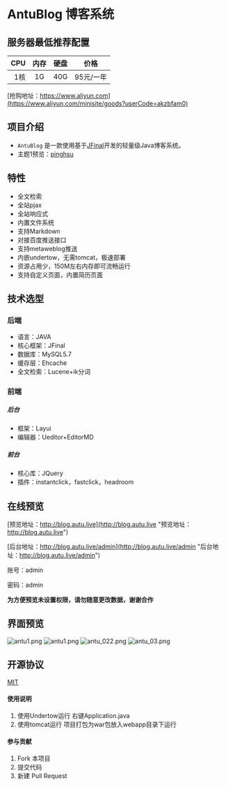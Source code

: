 # AntuBlog 博客系统
## 服务器最低推荐配置
| CPU    |  内存  |  硬盘  |  价格  |
| -----:   | :----: | :----: | :----: |
| 1核      |   1G    |   40G    |   95元/一年    |

[抢购地址：https://www.aliyun.com](https://www.aliyun.com/minisite/goods?userCode=akzbfam0)
## 项目介绍

+ `AntuBlog` 是一款使用基于[JFinal](https://gitee.com/jfinal/jfinal)开发的轻量级Java博客系统。
+ 主题1预览：[pinghsu](http://blog.autu.live)

## 特性

+ 全文检索
+ 全站pjax
+ 全站响应式
+ 内置文件系统
+ 支持Markdown
+ 对接百度推送接口
+ 支持metaweblog推送
+ 内嵌undertow，无需tomcat，极速部署
+ 资源占用少，150M左右内存即可流畅运行
+ 支持自定义页面，内置简历页面

## 技术选型

### 后端
+ 语言：JAVA
+ 核心框架：JFinal
+ 数据库：MySQL5.7
+ 缓存层：Ehcache
+ 全文检索：Lucene+ik分词

### 前端

#####      后台
+ 框架：Layui
+ 编辑器：Ueditor+EditorMD

#####      前台
 + 核心库：JQuery
 + 插件：instantclick，fastclick，headroom

## 在线预览

[预览地址：http://blog.autu.live](http://blog.autu.live "预览地址：http://blog.autu.live") 

[后台地址：http://blog.autu.live/admin](http://blog.autu.live/admin "后台地址：http://blog.autu.live/admin") 

账号：admin

密码：admin 

**为方便预览未设置权限，请勿随意更改数据，谢谢合作**

## 界面预览
![antu1.png](http://qiniu.wenhaofan.com/resume.png)
![antu1.png](http://qiniu.wenhaofan.com/admibimg.png)
![antu_022.png](http://qiniu.wenhaofan.com/v2adminimg2.png)
![antu_03.png](http://qiniu.wenhaofan.com/v2adminimg3.png)


## 开源协议

[MIT](LICENSE)
#### 使用说明

1. 使用Undertow运行 右键Application.java
2. 使用tomcat运行 项目打包为war包放入webapp目录下运行

#### 参与贡献

1. Fork 本项目
3. 提交代码
4. 新建 Pull Request
